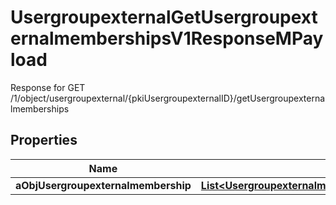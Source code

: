 

# UsergroupexternalGetUsergroupexternalmembershipsV1ResponseMPayload

Response for GET /1/object/usergroupexternal/{pkiUsergroupexternalID}/getUsergroupexternalmemberships

## Properties

| Name | Type | Description | Notes |
|------------ | ------------- | ------------- | -------------|
|**aObjUsergroupexternalmembership** | [**List&lt;UsergroupexternalmembershipResponseCompound&gt;**](UsergroupexternalmembershipResponseCompound.md) |  |  |




